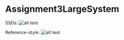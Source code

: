 # Assignment3LargeSystem

SSDs: 
![alt text][logo]

[logo]: https://github.com/large-systems/Assignment3LargeSystem/blob/master/SSD.jpg "SDDs we have created based on out use cases"

Reference-style: 
![alt text][logo]

[logo]: https://github.com/large-systems/Assignment3LargeSystem/blob/master/use_case_diagram.jpg "Diagram over our use cases"
